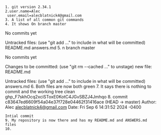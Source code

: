 	1. git version 2.34.1
	2.user.name=Alec
	 user.email=alecblatnick4@gmail.com
	3. A list of all common git commands
	4. It shows On branch master

No commits yet

Untracked files:
  (use "git add <file>..." to include in what will be committed)
	README.md
	answers.md
	5. n branch master

No commits yet

Changes to be committed:
  (use "git rm --cached <file>..." to unstage)
	new file:   README.md

Untracked files:
  (use "git add <file>..." to include in what will be committed)
	answers.md
	6. Both files are now both green 
	7. It says there is nothing to commit and the working tree clean 
	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
	8. commit c83647ed6609f54a04e37f728e04462f31416ace (HEAD -> master)
Author: Alec <alecblatnick4@gmail.com>
Date:   Fri Sep 6 14:31:52 2024 -0400

    Intial commit
	9. My repository is now there and has my README.md and ANSWERS.md files 
	10. 
